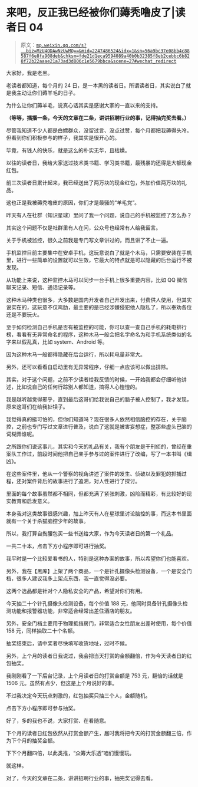 # 来吧，反正我已经被你们薅秃噜皮了|读者日 04

> 原文：[`mp.weixin.qq.com/s?__biz=MzU4ODAwNzUwMQ==&mid=2247486524&idx=1&sn=56a9bc37e08bb4c88587f6e8fa908deb&chksm=fde21d1eca9594089a40b0b32385f8eb2cebbc6b828f72b22aaae21a73ad3d806c1e5679bbca&scene=27#wechat_redirect`](http://mp.weixin.qq.com/s?__biz=MzU4ODAwNzUwMQ==&mid=2247486524&idx=1&sn=56a9bc37e08bb4c88587f6e8fa908deb&chksm=fde21d1eca9594089a40b0b32385f8eb2cebbc6b828f72b22aaae21a73ad3d806c1e5679bbca&scene=27#wechat_redirect)

 大家好，我是老黑。

老读者都知道，每个月的 24 日，是一本黑的读者日。所谓读者日，其实说白了就是我主动让你们薅羊毛的日子。

为什么让你们薅羊毛，说真心话其实是感谢大家的一直以来的支持。

**（等等，插播一条，今天的文章在二条，讲讲招聘行业的事，记得抽完奖去看。）**

尽管我知道不少人都是白嫖群众，没留过言、没点过赞，每个月都把我薅得头冷。但看到你们积极参与的样子，我其实是很开心的。

毕竟，有钱人的快乐，就是这么的朴实无华，且枯燥。

以往的读者日，我给大家送过技术类书籍、学习类书籍，最残暴的还得是大额现金红包。

前三次读者日累计起来，我已经送出了两万块的现金红包，外加价值两万块的礼品。

这也正是我被薅秃噜皮的原因，你们才是最骚的“羊毛党”。

昨天有人在社群（知识星球）里问了我一个问题，说自己的手机被监控了怎么办？

其实这个问题不仅是社群里有人在问，公众号也经常有人给我留言。

关于手机被监控，很久之前我是专门写文章讲过的，而且讲了不止一遍。

手机监控目前主要集中在安卓手机，这玩意说白了就是个木马，只需要安装在手机里，进行一些简单的设置就可以生效，它最大的特点就是可以隐藏的后台运行不被发现。

从功能上来说，这种监控木马可以同步一台手机上很多重要内容，比如 QQ 微信聊天记录、短信、通话记录等。

这种木马种类也很多，大多数是国内开发者自己开发出来，付费供人使用，但其实说实在的，这玩意不仅鸡肋，最主要的是已经涉嫌侵犯他人隐私了，所以奉劝各位还是不要玩火。

至于如何检测自己手机是否有被监控的可能，你可以查一查自己手机的耗电排行榜，看看有无异常命名的程序，这种木马一般会把名字命名为和手机系统类似的名字来以假乱真，比如 system、Android 等。

因为这种木马一般都得隐藏在后台运行，所以耗电量非常大。

另外，还可以看看自启动里有无异常程序，仔细一点应该可以做出排除。

其实，对于这个问题，之前不少读者给我反馈的时候，一开始我都会仔细听他讲述，比如说自己的任何行踪别人都知道，搞得人心惶惶的。

我是越听越觉得邪乎，直到最后这哥们给我说自己的脑子被人控制了，我才发现，原来这哥们在给我扯犊子。

我觉得真的挺可怕的，但你们知道吗？现在很多人依然相信脑控的存在，关于脑控，之前也专门写过文章进行普及，说白了这就是被害妄想症，整那些虚头巴脑的词糊弄谁呢。

之所跟你们说这事儿，其实和今天的礼品有关，我有个朋友是干刑侦的，曾经在重案队工作过，前段时间他把自己亲手参与过的案件进行了改编，写了一本书叫《缉凶》。

在这些案件里，他从一个警察的视角讲述了案件的发生、侦破以及罪犯的抓捕过程，还对案件背后的故事进行了追溯，对人性进行了探讨。

里面的每个故事虽然都不相同，但都充满了紧张刺激，凶险而精彩，有比较好的现实教育和启发意义。

本身我对这类故事很感兴趣，加上昨天有人在星球里讨论脑控的事，而这本书里面就有一个关于杀猫脑控少年的故事。

所以，我打算自掏腰包买一些书送给大家，作为今天读者日的第一个礼品。

一共二十本，点击下方小程序即可进行抽奖。

<mp-miniprogram class="miniprogram_element" data-miniprogram-appid="wx01bb1ef166cd3f4e" data-miniprogram-path="pages/lottery/pages/game?id=7R1Rq6kSJAL" data-miniprogram-nickname="抽奖助手" data-miniprogram-avatar="http://mmbiz.qpic.cn/mmbiz_png/Vdys2e8jP1nzKBHVv9iabC3VPMv1n1fK5p5Nr2J2JEp4RVhcwNmkIV2n5SMicrUtQDvibpuuZEO6WSUK1aFmH9qBw/640?wx_fmt=png&amp;wxfrom=200" data-miniprogram-title="缉凶" data-miniprogram-imageurl="http://mmbiz.qpic.cn/mmbiz_jpg/sVQx2tT1ziaUV6mOsIiaZ6EDV5a9qOCToHBl9g7F8tFSxMiavWF0eM4QD2aG2UUh4sOaHGia91bMJNWlwprBxDDwaA/0?wx_fmt=jpeg" data-miniprogram-type="card" data-miniprogram-servicetype="0"></mp-miniprogram>

我平时是一个比较爱看书的人，特别是这种办案的故事，所以希望你们也能喜欢。

另外，我在【黑库】上架了两个商品，一个是针孔摄像头检测设备，一个是安全门档，很多人建议我多上架点东西，我一直觉得没必要。

这两个选品都是针对个人隐私安全的产品，希望对你们有用。

今天抽二十个针孔摄像头检测设备，每个价值 188 元，他同时具备针孔摄像头检测功能和报警器功能，非常适合经常出差住酒店的朋友。

<mp-miniprogram class="miniprogram_element" data-miniprogram-appid="wx01bb1ef166cd3f4e" data-miniprogram-path="pages/lottery/pages/game?id=7R1RHZnF7Ad" data-miniprogram-nickname="抽奖助手" data-miniprogram-avatar="http://mmbiz.qpic.cn/mmbiz_png/Vdys2e8jP1nzKBHVv9iabC3VPMv1n1fK5p5Nr2J2JEp4RVhcwNmkIV2n5SMicrUtQDvibpuuZEO6WSUK1aFmH9qBw/640?wx_fmt=png&amp;wxfrom=200" data-miniprogram-title="针孔摄像头检测设备" data-miniprogram-imageurl="http://mmbiz.qpic.cn/mmbiz_jpg/sVQx2tT1ziaUV6mOsIiaZ6EDV5a9qOCToH8OVb8O395PicwvqicQadDcnoibYTS1lEib8MLrUMZZibjEKYN1026xjBIfQ/0?wx_fmt=jpeg" data-miniprogram-type="card" data-miniprogram-servicetype="0"></mp-miniprogram>

另外，安全门档主要用于物理抵挡房门，非常适合女性朋友出差时使用，每个价值 158 元，同样抽取二十个名额。

<mp-miniprogram class="miniprogram_element" data-miniprogram-appid="wx01bb1ef166cd3f4e" data-miniprogram-path="pages/lottery/pages/game?id=7R1RSabsVi9" data-miniprogram-nickname="抽奖助手" data-miniprogram-avatar="http://mmbiz.qpic.cn/mmbiz_png/Vdys2e8jP1nzKBHVv9iabC3VPMv1n1fK5p5Nr2J2JEp4RVhcwNmkIV2n5SMicrUtQDvibpuuZEO6WSUK1aFmH9qBw/640?wx_fmt=png&amp;wxfrom=200" data-miniprogram-title="安全门档" data-miniprogram-imageurl="http://mmbiz.qpic.cn/mmbiz_jpg/sVQx2tT1ziaUV6mOsIiaZ6EDV5a9qOCToHJLkBLZO939xMhSwOibW58HqnpvRDpKA1a8vpH8MhglPBB5AgZr6XWWg/0?wx_fmt=jpeg" data-miniprogram-type="card" data-miniprogram-servicetype="0"></mp-miniprogram>

抽奖结束后，请中奖者尽快填写收货地址，过时不候。

另外，上个月的读者日我说过，我会把当天打赏的金额翻倍，作为今天读者日的红包抽奖。

我刚刚看了一下后台记录，上个月读者日的打赏金额是 753 元，翻倍的话就是 1506 元。虽然有点少，但这是上个月说好的事。

不过我决定今天玩点刺激的，红包抽奖只抽三个人，金额随机。

点击下方小程序即可参与抽奖。

<mp-miniprogram class="miniprogram_element" data-miniprogram-appid="wx558e4cb3c26e6076" data-miniprogram-path="pages/lottery/detail?hashid=ee9pk7appvxfk9qe4&amp;token=pU2WRMuV" data-miniprogram-nickname="点赞抽奖" data-miniprogram-avatar="http://mmbiz.qpic.cn/mmbiz_png/MgUmK66Yog2xJAqhicHUHalsqNicIiaLO1iaSYibuYaeKOgRwKiafib7OhdX7nFnialrx2EWjURibfcjHGo9TlYDbCmIicFw/640?wx_fmt=png&amp;wxfrom=200" data-miniprogram-title="来吧" data-miniprogram-imageurl="http://mmbiz.qpic.cn/mmbiz_jpg/sVQx2tT1ziaUV6mOsIiaZ6EDV5a9qOCToH0L1HtXhb02YMoWW1a0icSTz8ibgSk8CHFbImDNFOE494LJyX7K2nDwBw/0?wx_fmt=jpeg" data-miniprogram-type="card" data-miniprogram-servicetype="0"></mp-miniprogram>

好了，多的我也不说，大家打赏、在看随意。

下个月的读者日红包依然从打赏金额产生，届时我将把今天的打赏金额翻三倍，作为下个月的抽奖金额。

下下个月翻四倍，以此类推，“众筹大乐透”咱们慢慢玩。

就这样。

对了，今天的文章在二条，讲讲招聘行业的事，抽完奖记得去看。